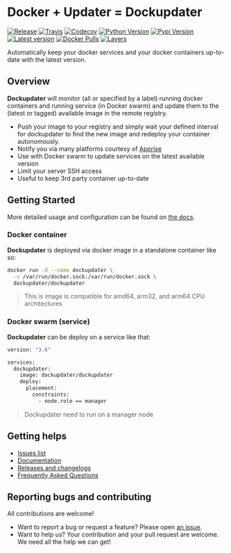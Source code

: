 # Docker + Updater = Dockupdater

[![Release](https://img.shields.io/github/release/dockupdater/dockupdater.svg?style=flat-square)](https://hub.docker.com/r/dockupdater/dockupdater/)
[![Travis](https://img.shields.io/travis/dockupdater/dockupdater/master.svg)](https://travis-ci.org/dockupdater/dockupdater/)
[![Codecov](https://img.shields.io/codecov/c/github/dockupdater/dockupdater/master.svg)](https://codecov.io/gh/dockupdater/dockupdater)
[![Python Version](https://img.shields.io/pypi/pyversions/dockupdater.svg?style=flat-square)](https://pypi.org/project/dockupdater/)
[![Pypi Version](https://img.shields.io/pypi/v/dockupdater.svg?style=flat-square)](https://pypi.org/project/dockupdater/)
[![Latest version](https://images.microbadger.com/badges/version/dockupdater/dockupdater.svg)](https://microbadger.com/images/dockupdater/dockupdater)
[![Docker Pulls](https://img.shields.io/docker/pulls/dockupdater/dockupdater.svg?style=flat-square)](https://hub.docker.com/r/dockupdater/dockupdater/)
[![Layers](https://images.microbadger.com/badges/image/dockupdater/dockupdater.svg)](https://microbadger.com/images/dockupdater/dockupdater)  

Automatically keep your docker services and your docker containers up-to-date with the latest version.

## Overview

**Dockupdater** will monitor (all or specified by a label) running docker containers and running service (in Docker swarm) and update them to the (latest or tagged) available image in the remote registry.

- Push your image to your registry and simply wait your defined interval for dockupdater to find the new image and redeploy your container autonomously.
- Notify you via many platforms courtesy of [Apprise](https://github.com/caronc/apprise) 
- Use with Docker swarm to update services on the latest available version
- Limit your server SSH access
- Useful to keep 3rd party container up-to-date

## Getting Started

More detailed usage and configuration can be found on [the docs](https://dockupdater.dev).

### Docker container

**Dockupdater** is deployed via docker image in a standalone container like so:

```bash
docker run -d --name dockupdater \
  -v /var/run/docker.sock:/var/run/docker.sock \
  dockupdater/dockupdater
```

> This is image is compatible for amd64, arm32, and arm64 CPU architectures

### Docker swarm (service)

**Dockupdater** can be deploy on a service like that:

```bash
version: "3.6"

services:
  dockupdater:
    image: dockupdater/dockupdater
    deploy:
      placement:
        constraints:
          - node.role == manager
```

> Dockupdater need to run on a manager node

## Getting helps

* [Issues list](https://github.com/dockupdater/dockupdater/issues)
* [Documentation](https://dockupdater.dev)
* [Releases and changelogs](https://github.com/dockupdater/dockupdater/releases)
* [Frequently Asked Questions](https://dockupdater.dev/Frequently-Asked-Questions.md)

## Reporting bugs and contributing

All contributions are welcome!

* Want to report a bug or request a feature? Please open [an issue](https://github.com/dockupdater/dockupdater/issues/new).
* Want to help us? Your contribution and your pull request are welcome. We need all the help we can get!
